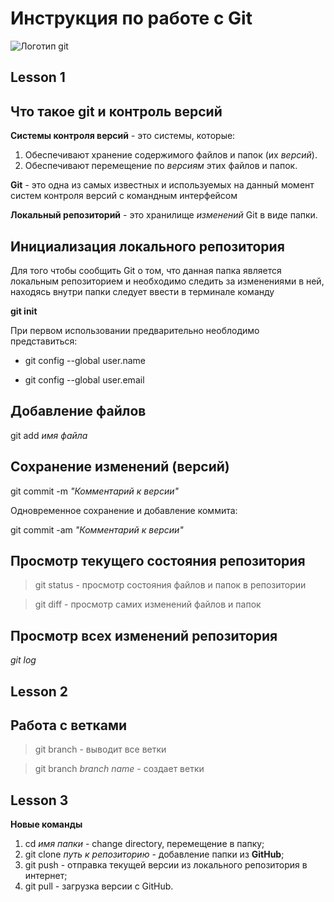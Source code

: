 # Инструкция по работе с Git
![Логотип git](logo.png)

## Lesson 1

## Что такое git и контроль версий
**Системы контроля версий** - это системы, которые: 
1. Обеспечивают хранение содержимого файлов и папок (их *версий*).
2. Обеспечивают перемещение по *версиям* этих файлов и папок.

**Git** - это одна из самых известных и используемых на данный момент систем контроля версий с командным интерфейсом

**Локальный репозиторий** - это хранилище *изменений* Git в виде папки.

## Инициализация локального репозитория

Для того чтобы сообщить Git о том, что данная папка является локальным репозиторием и необходимо следить за изменениями в ней, находясь внутри папки следует ввести в терминале команду

**git init**

При первом использовании предварительно необлодимо представиться:

* git config --global user.name

* git config --global user.email 

## Добавление файлов

git add *имя файла*

## Сохранение изменений (версий)
git commit -m *"Комментарий к версии"*

Одновременное сохранение и добавление коммита:

git commit -am *"Комментарий к версии"*

## Просмотр текущего состояния репозитория

> git status - просмотр состояния файлов и папок в репозитории

> git diff - просмотр самих изменений файлов и папок

## Просмотр всех изменений репозитория

*git log*

## Lesson 2
## Работа с ветками
>git branch - выводит все ветки

>git branch *branch name* - создает ветки

## Lesson 3

**Новые команды**

1. cd *имя папки* - change directory, перемещение в папку;
2. git clone *путь к репозиторию* - добавление папки из **GitHub**;
3. git push - отправка текущей версии из локального репозитория в интернет;
4. git pull - загрузка версии с GitHub.
